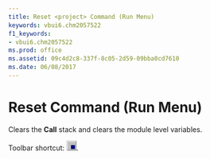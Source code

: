 ```yaml
---
title: Reset <project> Command (Run Menu)
keywords: vbui6.chm2057522
f1_keywords:
- vbui6.chm2057522
ms.prod: office
ms.assetid: 09c4d2c8-337f-8c05-2d59-09bba0cd7610
ms.date: 06/08/2017
---
```



# Reset <project> Command (Run Menu)

Clears the  **Call** stack and clears the module level variables.

Toolbar shortcut: 
![Toolbar button](../../../images/tbr_end_ZA01201701.gif).

